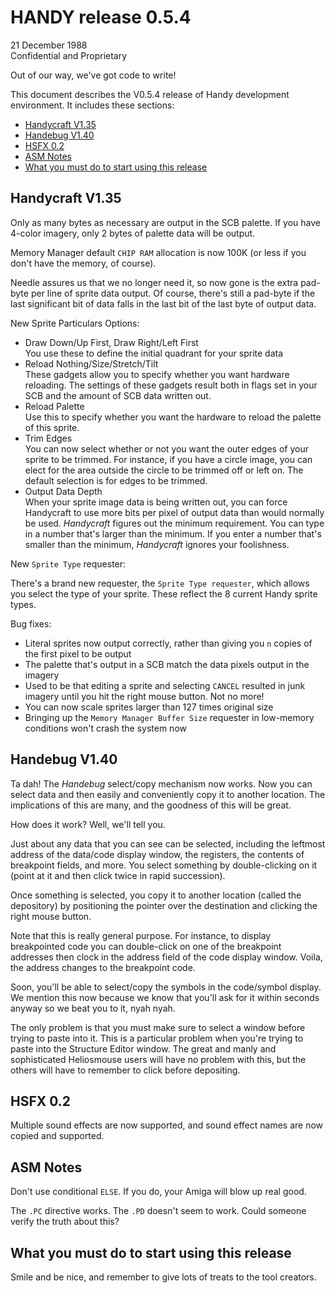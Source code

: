 # HANDY release 0.5.4

21 December 1988  
Confidential and Proprietary

Out of our way, we've got code to write!

This document describes the V0.5.4 release of Handy development environment. It includes these sections:

- [Handycraft V1.35](#handycraft-v135)
- [Handebug V1.40](#handebug-v140)
- [HSFX 0.2](#hsfx-02)
- [ASM Notes](#asm-notes)
- [What you must do to start using this release](#what-you-must-do-to-start-using-this-release)

## Handycraft V1.35

Only as many bytes as necessary are output in the SCB palette. If you have 4-color imagery, only 2 bytes of palette data will be output.

Memory Manager default `CHIP RAM` allocation is now 100K (or less if you don't have the memory, of course).

Needle assures us that we no longer need it, so now gone is the extra pad-byte per line of sprite data output. Of course, there's still a pad-byte if the last significant bit of data falls in the last bit of the last byte of output data.

New Sprite Particulars Options:

- Draw Down/Up First, Draw Right/Left First  
  You use these to define the initial quadrant for your sprite data
- Reload Nothing/Size/Stretch/Tilt  
  These gadgets allow you to specify whether you want hardware reloading. The settings of these gadgets result both in flags set in your SCB and the amount of SCB data written out.
- Reload Palette  
  Use this to specify whether you want the hardware to reload the palette of this sprite.
- Trim Edges  
  You can now select whether or not you want the outer edges of your sprite to be trimmed. For instance, if you have a circle image, you can elect for the area outside the circle to be trimmed off or left on. The default selection is for edges to be trimmed. 
- Output Data Depth  
  When your sprite image data is being written out, you can force Handycraft to use more bits per pixel of output data than would normally be used. *Handycraft* figures out the minimum requirement. You can type in a number that's larger than the minimum. If you enter a number that's smaller than the minimum, *Handycraft* ignores your foolishness.

New `Sprite Type` requester:

There's a brand new requester, the `Sprite Type requester`, which allows you select the type of your sprite. These reflect the 8 current Handy sprite types.

Bug fixes:

- Literal sprites now output correctly, rather than giving you `n` copies of the first pixel to be output
- The palette that's output in a SCB match the data pixels output in the imagery
- Used to be that editing a sprite and selecting `CANCEL` resulted in junk imagery until you hit the right mouse button. Not no more!
- You can now scale sprites larger than 127 times original size
- Bringing up the `Memory Manager Buffer Size` requester in low-memory conditions won't crash the system now

## Handebug V1.40

Ta dah! The *Handebug* select/copy mechanism now works. Now you can select data and then easily and conveniently copy it to another location. The implications of this are many, and the goodness of this will be great.

How does it work? Well, we'll tell you.

Just about any data that you can see can be selected, including the leftmost address of the data/code display window, the registers, the contents of breakpoint fields, and more. You select something by double-clicking on it (point at it and then click twice in rapid succession).

Once something is selected, you copy it to another location (called the depository) by positioning the pointer over the destination and clicking the right mouse button.

Note that this is really general purpose. For instance, to display breakpointed code you can double-click on one of the breakpoint addresses then clock in the address field of the code display window. Voila, the address changes to the breakpoint code.

Soon, you'll be able to select/copy the symbols in the code/symbol display. We mention this now because we know that you'll ask for it within seconds anyway so we beat you to it, nyah nyah.

The only problem is that you must make sure to select a window before trying to paste into it. This is a particular problem when you're trying to paste into the Structure Editor window. The great and manly and sophisticated Heliosmouse users will have no problem with this, but the others will have to remember to click before depositing.

## HSFX 0.2

Multiple sound effects are now supported, and sound effect names are now copied and supported.

## ASM Notes

Don't use conditional `ELSE`. If you do, your Amiga will blow up real good.

The `.PC` directive works. The `.PD` doesn't seem to work. Could someone verify the truth about this?

## What you must do to start using this release

Smile and be nice, and remember to give lots of treats to the tool creators.

